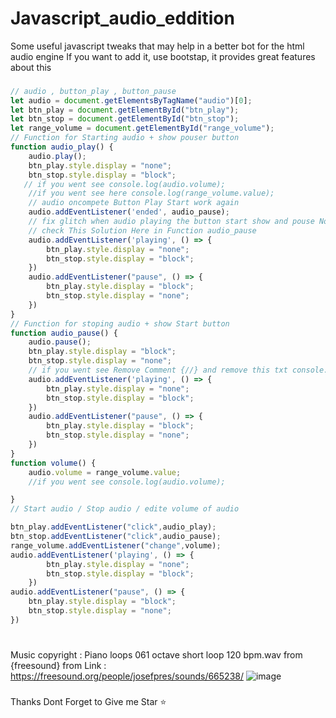 # Javascript_audio_eddition
Some useful javascript tweaks that may help in a better bot for the html audio engine If you want to add it, use bootstap, it provides great features about this
###
```js
// audio , button_play , button_pause
let audio = document.getElementsByTagName("audio")[0];
let btn_play = document.getElementById("btn_play");
let btn_stop = document.getElementById("btn_stop");
let range_volume = document.getElementById("range_volume");
// Function for Starting audio + show pouser button
function audio_play() {
    audio.play();
    btn_play.style.display = "none";
    btn_stop.style.display = "block";
   // if you went see console.log(audio.volume);
    //if you went see here console.log(range_volume.value);
    // audio oncompete Button Play Start work again
    audio.addEventListener('ended', audio_pause);
    // fix glitch when audio playing the button start show and pouse No ?
    // check This Solution Here in Function audio_pause
    audio.addEventListener('playing', () => {
        btn_play.style.display = "none";
        btn_stop.style.display = "block";
    })
    audio.addEventListener("pause", () => {
        btn_play.style.display = "block";
        btn_stop.style.display = "none";
    })
}
// Function for stoping audio + show Start button
function audio_pause() {
    audio.pause();
    btn_play.style.display = "block";
    btn_stop.style.display = "none";
    // if you went see Remove Comment {//} and remove this txt console.log(audio.volume);
    audio.addEventListener('playing', () => {
        btn_play.style.display = "none";
        btn_stop.style.display = "block";
    })
    audio.addEventListener("pause", () => {
        btn_play.style.display = "block";
        btn_stop.style.display = "none";
    })
}
function volume() {
    audio.volume = range_volume.value;
    //if you went see console.log(audio.volume);

}
// Start audio / Stop audio / edite volume of audio

btn_play.addEventListener("click",audio_play);
btn_stop.addEventListener("click",audio_pause);
range_volume.addEventListener("change",volume);
audio.addEventListener('playing', () => {
        btn_play.style.display = "none";
        btn_stop.style.display = "block";
    })
audio.addEventListener("pause", () => {
    btn_play.style.display = "block";
    btn_stop.style.display = "none";
})
```
#
Music copyright : Piano loops 061 octave short loop 120 bpm.wav from {freesound}
from Link : https://freesound.org/people/josefpres/sounds/665238/
![image](https://user-images.githubusercontent.com/74735976/208528836-6045e7b9-ddbc-4efb-ae09-a7de83ff002a.png)
###
Thanks Dont Forget to Give me Star ⭐
